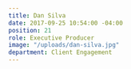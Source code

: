 ```yaml
---
title: Dan Silva
date: 2017-09-25 10:54:00 -04:00
position: 21
role: Executive Producer
image: "/uploads/dan-silva.jpg"
department: Client Engagement
---
```


